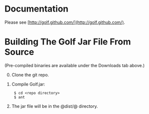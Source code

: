 Documentation
=============

Please see [http://golf.github.com/](http://golf.github.com/).

Building The Golf Jar File From Source
======================================

(Pre-compiled binaries are available under the Downloads tab above.)

0. Clone the git repo.

1. Compile Golf.jar:
        
        $ cd <repo directory>
        $ ant

2. The jar file will be in the @dist/@ directory.

